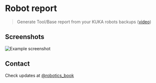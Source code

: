 # Robot report
> Generate Tool/Base report from your KUKA robots backups ([video](https://www.youtube.com/watch?v=PLPNJLbf8Qg&feature=emb_title))

## Screenshots
![Example screenshot](https://fabryka-robotow.pl/wp-content/uploads/2017/12/Kuka_robot_report.jpg)


## Contact
Check updates at [@robotics_book](https://roboticsbook.com)
